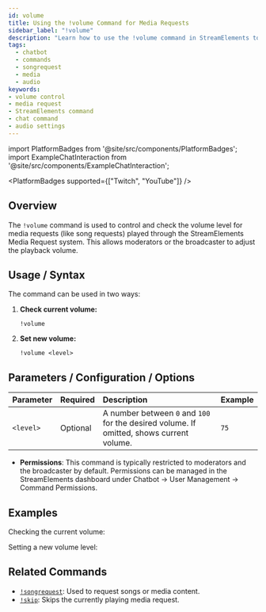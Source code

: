 ```yaml
---
id: volume
title: Using the !volume Command for Media Requests
sidebar_label: "!volume"
description: "Learn how to use the !volume command in StreamElements to control and check the volume of media requests in your Twitch or YouTube chat."
tags:
  - chatbot
  - commands
  - songrequest
  - media
  - audio
keywords:
- volume control
- media request
- StreamElements command
- chat command
- audio settings
---
```


import PlatformBadges from '@site/src/components/PlatformBadges';
import ExampleChatInteraction from '@site/src/components/ExampleChatInteraction';

<PlatformBadges supported={["Twitch", "YouTube"]} />

## Overview

The `!volume` command is used to control and check the volume level for media requests (like song requests) played through the StreamElements Media Request system. This allows moderators or the broadcaster to adjust the playback volume.

## Usage / Syntax

The command can be used in two ways:

1.  **Check current volume:**
    ```
    !volume
    ```
2.  **Set new volume:**
    ```
    !volume <level>
    ```

## Parameters / Configuration / Options

| Parameter | Required | Description                                                                  | Example |
| :-------- | :------- | :--------------------------------------------------------------------------- | :------ |
| `<level>` | Optional | A number between `0` and `100` for the desired volume. If omitted, shows current volume. | `75`    |

- **Permissions**: This command is typically restricted to moderators and the broadcaster by default. Permissions can be managed in the StreamElements dashboard under Chatbot -> User Management -> Command Permissions.

## Examples

Checking the current volume:

<ExampleChatInteraction
  inputPersona="moderator"
  inputUsernameOverride="ModUser"
  inputMessage="!volume"
  outputMessage="Current volume is 50%"
/>

Setting a new volume level:

<ExampleChatInteraction
  inputPersona="moderator"
  inputUsernameOverride="ModUser"
  inputMessage="!volume 75"
  outputMessage="[ModeratorName] set the songrequest volume to 75"
/>

## Related Commands

- [`!songrequest`](songrequest.md): Used to request songs or media content.
- [`!skip`](skip.md): Skips the currently playing media request.
